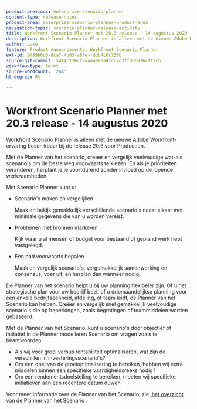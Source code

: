 ```yaml
---
product-previous: enterprise-scenario-planner
content-type: release-notes
product-area: enterprise-scenario-planner-product-area
navigation-topic: scenario-planner-release-activity
title: Workfront Scenario Planner met 20.3 release - 14 augustus 2020
description: Workfront Scenario Planner is alleen met de nieuwe Adobe Workfront-ervaring beschikbaar bij de release 20.3 voor Production.
author: Luke
feature: Product Announcements, Workfront Scenario Planner
exl-id: 9f89b6d6-8ca7-4b03-a8fe-fddb4c0c750b
source-git-commit: 54f4c136cfaaaaaa90a4fc64d3ffd06816cff9cb
workflow-type: tm+mt
source-wordcount: '264'
ht-degree: 0%

---
```


# Workfront Scenario Planner met 20.3 release - 14 augustus 2020

Workfront Scenario Planner is alleen met de nieuwe Adobe Workfront-ervaring beschikbaar bij de release 20.3 voor Production.

Met de Planner van het scenario, creeer en vergelijk veelvoudige wat-als scenario&#39;s om de beste weg voorwaarts te kiezen. En als je prioriteiten veranderen, herplant je je voortdurend zonder invloed op de lopende werkzaamheden.

Met Scenario Planner kunt u:

* Scenario&#39;s maken en vergelijken

  Maak en bekijk gemakkelijk verschillende scenario&#39;s naast elkaar met minimale gegevens die van u worden vereist.

* Problemen met bronnen markeren

  Kijk waar u al mensen of budget voor bestaand of gepland werk hebt vastgelegd.

* Een pad voorwaarts bepalen

  Maak en vergelijk scenario&#39;s, vergemakkelijk samenwerking en consensus, voer uit, en herplan dan wanneer nodig.

De Planner van het scenario helpt u bij uw planning flexibeler zijn. Of u het strategische plan voor uw bedrijf bezit of u driemaandelijkse planning voor één enkele bedrijfseenheid, afdeling, of team leidt, de Planner van het Scenario kan helpen. Creëer en vergelijk snel gemakkelijk veelvoudige scenario&#39;s die op beperkingen, zoals begrotingen of teammiddelen worden gebaseerd.

Met de Planner van het Scenario, kunt u scenario&#39;s door objectief of initiatief in de Planner modelleren Scenario om vragen zoals te beantwoorden:

* Als wij voor groei versus rentabiliteit optimaliseren, wat zijn de verschillen in investeringsscenario&#39;s?
* Om een doel van de groeioptimalisering te bereiken, hebben wij extra middelen binnen een specifieke vaardigheidsreeks nodig?
* Om een rendementsdoelstelling te bereiken, moeten wij specifieke initiatieven aan een recentere datum duwen

Voor meer informatie over de Planner van het Scenario, zie [&#x200B; het overzicht van de Planner van het Scenario &#x200B;](../../../scenario-planner/scenario-planner-overview.md).
